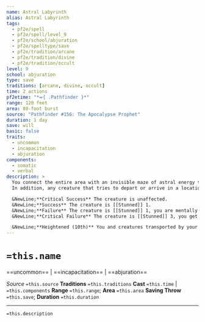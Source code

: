 ```yaml
---
name: Astral Labyrinth
alias: Astral Labyrinth
tags:
  - pf2e/spell
  - pf2e/spell/level_9
  - pf2e/school/abjuration
  - pf2e/spelltype/save
  - pf2e/tradition/arcane
  - pf2e/tradition/divine
  - pf2e/tradition/occult
level: 9
school: abjuration
type: save
traditions: [arcane, divine, occult]
time: 2 actions
pf2etime: "*⬺{ .Pathfinder }*"
range: 120 feet
area: 80-foot burst
source: "Pathfinder #156: The Apocalypse Prophet"
duration: 1 day
save: will
basic: false
traits:
  - uncommon
  - incapacitation
  - abjuration
components:
  - somatic
  - verbal
description: >
  You connect the entire area with an invisible maze of astral energy that interferes with dimensional and mental magic. Choose a point in the area that you can see when you cast this spell. Objects other than force effects and rare metals can't block this spell's area. Astral labyrinth attempts to counteract magical mental effects targeting or including anyone other than the caster in the area, though it has no effect on mental effects that began outside the area or before the spell was cast.
  In addition, any creature that tries to depart or arrive in a location in the area by teleportation or extradimensional travel (including extradimensional spaces) must attempt a Will saving throw. Summoned creatures must attempt the save when they are summoned, but not when the summoning ends.

  &NewLine;**Critical Success** The creature is unaffected.
  &NewLine;**Success** The creature is [[Stunned]] 1.
  &NewLine;**Failure** The creature is [[Stunned]] 1, you are mentally alerted that something has failed its save against this spell, and the creature arrives in the empty space closest to the point you chose instead of its intended destination.
  &NewLine;**Critical Failure** The creature is [[Stunned]] 3, you get a mental glimpse of its appearance, and the creature arrives in the empty space closest to the point you chose instead of its intended destination.

  &NewLine;**Heightened (10th)** You and creatures transported by your spells can't get a result worse than success on the saving throw to teleport into or out of the area.
---
```

# `=this.name`
==uncommon== | ==incapacitation== | ==abjuration==

*Source* `=this.source`
**Traditions** `=this.traditions`
**Cast** `=this.time` | `=this.components`
**Range** `=this.range`; **Area** `=this.area`
**Saving Throw** `=this.save`; **Duration** `=this.duration`

***
`=this.description`